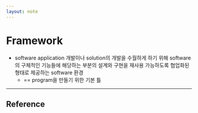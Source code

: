 ```yaml
---
layout: note
---
```


# Framework

- software application 개발이나 solution의 개발을 수월하게 하기 위해 software의 구체적인 기능들에 해당하는 부분의 설계와 구현을 재사용 가능하도록 협업화된 형태로 제공하는 software 환경
    - == program을 만들기 위한 기본 틀

---

## Reference

